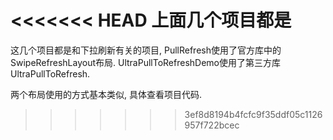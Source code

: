<<<<<<< HEAD
上面几个项目都是
=======
这几个项目都是和下拉刷新有关的项目, PullRefresh使用了官方库中的SwipeRefreshLayout布局. UltraPullToRefreshDemo使用了第三方库UltraPullToRefresh.


两个布局使用的方式基本类似, 具体查看项目代码.
>>>>>>> 3ef8d8194b4fcfc9f35ddf05c1126957f722bcec
